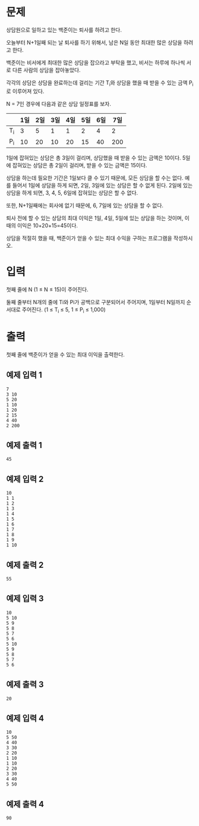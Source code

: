 문제
===============
상담원으로 일하고 있는 백준이는 퇴사를 하려고 한다.

오늘부터 N+1일째 되는 날 퇴사를 하기 위해서, 남은 N일 동안 최대한 많은 상담을 하려고 한다.

백준이는 비서에게 최대한 많은 상담을 잡으라고 부탁을 했고, 비서는 하루에 하나씩 서로 다른 사람의 상담을 잡아놓았다.

각각의 상담은 상담을 완료하는데 걸리는 기간 T<sub>i</sub>와 상담을 했을 때 받을 수 있는 금액 P<sub>i</sub>로 이루어져 있다.

N = 7인 경우에 다음과 같은 상담 일정표를 보자.

| 	|1일|	2일|	3일|	4일|	5일|	6일|	7일|
|---|---|---|---|---|---|---|---|
|T<sub>i</sub>|	3|	5|	1	|1	|2	|4	|2|
|P<sub>i</sub>|	10|	20|	10|	20|	15|	40|	200|

1일에 잡혀있는 상담은 총 3일이 걸리며, 상담했을 때 받을 수 있는 금액은 10이다. 5일에 잡혀있는 상담은 총 2일이 걸리며, 받을 수 있는 금액은 15이다.

상담을 하는데 필요한 기간은 1일보다 클 수 있기 때문에, 모든 상담을 할 수는 없다. 예를 들어서 1일에 상담을 하게 되면, 2일, 3일에 있는 상담은 할 수 없게 된다. 2일에 있는 상담을 하게 되면, 3, 4, 5, 6일에 잡혀있는 상담은 할 수 없다.

또한, N+1일째에는 회사에 없기 때문에, 6, 7일에 있는 상담을 할 수 없다.

퇴사 전에 할 수 있는 상담의 최대 이익은 1일, 4일, 5일에 있는 상담을 하는 것이며, 이때의 이익은 10+20+15=45이다.

상담을 적절히 했을 때, 백준이가 얻을 수 있는 최대 수익을 구하는 프로그램을 작성하시오.

입력
=============
첫째 줄에 N (1 ≤ N ≤ 15)이 주어진다.

둘째 줄부터 N개의 줄에 Ti와 Pi가 공백으로 구분되어서 주어지며, 1일부터 N일까지 순서대로 주어진다. (1 ≤ T<sub>i</sub> ≤ 5, 1 ≤ P<sub>i</sub> ≤ 1,000)

출력
==========
첫째 줄에 백준이가 얻을 수 있는 최대 이익을 출력한다.

예제 입력 1 
---------------
```
7
3 10
5 20
1 10
1 20
2 15
4 40
2 200
```
예제 출력 1 
----------
```
45
```
예제 입력 2 
-------------
```
10
1 1
1 2
1 3
1 4
1 5
1 6
1 7
1 8
1 9
1 10
```
예제 출력 2 
----------
```
55
```
예제 입력 3 
-----------
```
10
5 10
5 9
5 8
5 7
5 6
5 10
5 9
5 8
5 7
5 6
```
예제 출력 3 
----------
```
20
```
예제 입력 4 
----------
```
10
5 50
4 40
3 30
2 20
1 10
1 10
2 20
3 30
4 40
5 50
```
예제 출력 4 
------------
```
90
```
